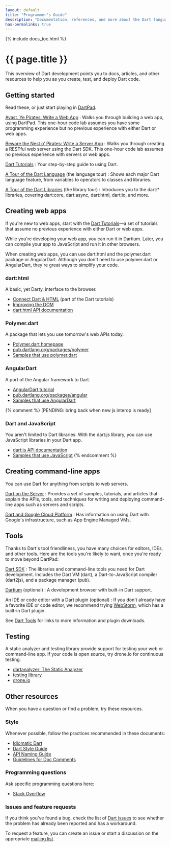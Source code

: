 ```yaml
---
layout: default
title: "Programmer's Guide"
description: "Documentation, references, and more about the Dart language, libraries, and tools."
has-permalinks: true
---
```


{% include docs_toc.html %}

# {{ page.title }}

This overview of Dart development
points you to docs, articles, and other resources
to help you as you create, test, and deploy Dart code.

## Getting started

Read these,
or just start playing in
<a href="{{site.custom.dartpad.direct-link}}"
   target="_blank">DartPad</a>.

[Avast, Ye Pirates: Write a Web App](/codelabs/darrrt/)
: Walks you through building a web app, using DartPad.
This one-hour code lab assumes you have some programming experience
but no previous experience with either Dart or web apps.

[Beware the Nest o’ Pirates: Write a Server App](/codelabs/server/)
: Walks you through creating a RESTful web server
using the Dart SDK.
This one-hour code lab assumes no previous experience with
servers or web apps.

[Dart Tutorials](/docs/tutorials/)
: Your step-by-step guide to using Dart.

[A Tour of the Dart Language](/docs/dart-up-and-running/ch02.html) (the language tour)
: Shows each major Dart language feature, from variables to
operators to classes and libraries.

[A Tour of the Dart Libraries](/docs/dart-up-and-running/ch03.html) (the library tour)
: Introduces you to the dart:* libraries, covering
dart:core, dart:async, dart:html, dart:io, and more.


## Creating web apps

If you're new to web apps,
start with the <a href="/docs/tutorials/">Dart Tutorials</a>&mdash;a
set of tutorials that assume no previous experience with
either Dart or web apps.

While you're developing your web app,
you can run it in Dartium.
Later, you can compile your app to JavaScript
and run it in other browsers.

When creating web apps, you can use
dart:html and the polymer.dart package
or AngularDart.
Although you don't need to use polymer.dart or AngularDart,
they're great ways to simplify your code.


### dart:html

A basic, yet Darty, interface to the browser.

* [Connect Dart &amp; HTML](/docs/tutorials/connect-dart-html/)
  (part of the Dart tutorials)
* [Improving the DOM](/articles/improving-the-dom/)
* [dart:html API documentation](http://api.dartlang.org/dart_html.html)

### Polymer.dart

A package that lets you use tomorrow's web APIs today.

* [Polymer.dart homepage](/polymer/)
* [pub.dartlang.org/packages/polymer](https://pub.dartlang.org/packages/polymer)
* [Samples that use polymer.dart](/samples/#polymer_dart)

### AngularDart

A port of the Angular framework to Dart.

* [AngularDart tutorial](https://github.com/angular/angular.dart.tutorial/wiki)
* [pub.dartlang.org/packages/angular](https://pub.dartlang.org/packages/angular)
* [Samples that use AngularDart](/samples/#angular_dart)


{% comment %}
[PENDING: bring back when new js interop is ready]
### Dart and JavaScript

You aren't limited to Dart libraries.
With the dart:js library,
you can use JavaScript libraries in your Dart app.

* [dart:js API documentation](http://api.dartlang.org/dart_js.html)
* [Samples that use JavaScript](/samples/#using_javascript_from_dart)
{% endcomment %}


## Creating command-line apps

You can use Dart for anything from scripts to web servers.

[Dart on the Server](/server/)
: Provides a set of samples, tutorials, and articles that
explain the APIs, tools, and techniques for writing and
deploying command-line apps such as servers and scripts.

[Dart and Google Cloud Platform](/server/google-cloud-platform/)
: Has information on using Dart with Google's infrastructure,
such as App Engine Managed VMs.


## Tools

Thanks to Dart's tool friendliness,
you have many choices for editors, IDEs, and other tools.
Here are the tools you're likely to want,
once you're ready to move beyond DartPad:

[Dart SDK](/tools/sdk/)
: The libraries and command-line tools you need for Dart development.
  Includes the Dart VM (dart), a Dart-to-JavaScript compiler (dart2js),
  and a package manager (pub).

[Dartium](/tools/dartium/) (optional)
: A development browser with built-in Dart support.

An IDE or code editor with a Dart plugin (optional)
: If you don't already have a favorite IDE or code editor,
  we recommend trying [WebStorm](/tools/webstorm/),
  which has a built-in Dart plugin.

See [Dart Tools](/tools/) for links to more information and
plugin downloads.


## Testing

A static analyzer and testing library
provide support for testing your web or command-line app.
If your code is open source,
try drone.io for continuous testing.

* [dartanalyzer: The Static Analyzer](/tools/analyzer)
* [testing library](https://pub.dartlang.org/packages/test)
* [drone.io](http://drone.io)

## Other resources

When you have a question or find a problem,
try these resources.


### Style

Whenever possible, follow the practices
recommended in these documents:

* [Idiomatic Dart](/articles/idiomatic-dart/)
* [Dart Style Guide](/articles/style-guide/)
* [API Naming Guide](/articles/api-naming-guide/)
* [Guidelines for Doc Comments](/articles/doc-comment-guidelines/)


### Programming questions

Ask specific programming questions here:

* [Stack Overflow](http://stackoverflow.com/questions/tagged/dart)


### Issues and feature requests

If you think you've found a bug,
check the list of [Dart issues](http://dartbug.com)
to see whether
the problem has already been reported
and has a workaround.

To request a feature, you can create an issue
or start a discussion on the appropriate
[mailing list](/support/).

